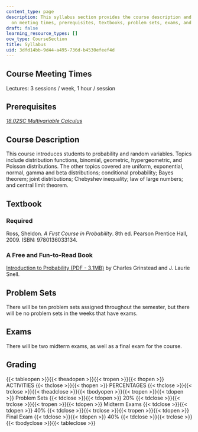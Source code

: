 ```yaml
---
content_type: page
description: This syllabus section provides the course description and information
  on meeting times, prerequisites, textbooks, problem sets, exams, and grading.
draft: false
learning_resource_types: []
ocw_type: CourseSection
title: Syllabus
uid: 3dfd14bb-9d44-a495-736d-b4530efeef4d
---
```

## Course Meeting Times

Lectures: 3 sessions / week, 1 hour / session

## Prerequisites

[*18.02SC Multivariable Calculus*](/courses/18-02sc-multivariable-calculus-fall-2010)

## Course Description

This course introduces students to probability and random variables. Topics include distribution functions, binomial, geometric, hypergeometric, and Poisson distributions. The other topics covered are uniform, exponential, normal, gamma and beta distributions; conditional probability; Bayes theorem; joint distributions; Chebyshev inequality; law of large numbers; and central limit theorem.

## Textbook

### Required

Ross, Sheldon. *A First Course in Probability*. 8th ed. Pearson Prentice Hall, 2009. ISBN: 9780136033134.

### A Free and Fun-to-Read Book

[Introduction to Probability (PDF - 3.1MB)](https://math.dartmouth.edu/~prob/prob/prob.pdf) by Charles Grinstead and J. Laurie Snell.

## Problem Sets

There will be ten problem sets assigned throughout the semester, but there will be no problem sets in the weeks that have exams.

## Exams

There will be two midterm exams, as well as a final exam for the course.

## Grading

{{< tableopen >}}{{< theadopen >}}{{< tropen >}}{{< thopen >}}
ACTIVITIES
{{< thclose >}}{{< thopen >}}
PERCENTAGES
{{< thclose >}}{{< trclose >}}{{< theadclose >}}{{< tbodyopen >}}{{< tropen >}}{{< tdopen >}}
Problem Sets
{{< tdclose >}}{{< tdopen >}}
20%
{{< tdclose >}}{{< trclose >}}{{< tropen >}}{{< tdopen >}}
Midterm Exams
{{< tdclose >}}{{< tdopen >}}
40%
{{< tdclose >}}{{< trclose >}}{{< tropen >}}{{< tdopen >}}
Final Exam
{{< tdclose >}}{{< tdopen >}}
40%
{{< tdclose >}}{{< trclose >}}{{< tbodyclose >}}{{< tableclose >}}